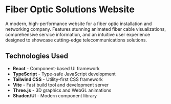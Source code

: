 # Fiber Optic Solutions Website

A modern, high-performance website for a fiber optic installation and networking company. Features stunning animated fiber cable visualizations, comprehensive service information, and an intuitive user experience designed to showcase cutting-edge telecommunications solutions.

## Technologies Used

- **React** - Component-based UI framework
- **TypeScript** - Type-safe JavaScript development
- **Tailwind CSS** - Utility-first CSS framework
- **Vite** - Fast build tool and development server
- **Three.js** - 3D graphics and WebGL animations
- **Shadcn/UI** - Modern component library
